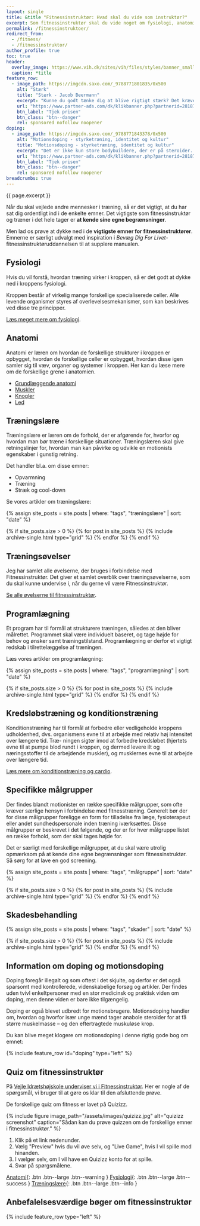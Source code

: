 ```yaml
---
layout: single
title: &title "Fitnessinstruktør: Hvad skal du vide som instruktør?"
excerpt: Som fitnessinstruktør skal du vide noget om fysiologi, anatomi, bevægelsesanalyse, øvelser, træningslære, kredsløbstræning, styrketræning, doping og træning af særlige målgrupper.
permalink: /fitnessinstruktoer/
redirect_from:
  - /fitness/
  - /fitnessinstruktor/
author_profile: true
toc: true
header:
  overlay_image: https://www.vih.dk/sites/vih/files/styles/banner_small/public/2K2A8073.JPG
  caption: *title
feature_row:
  - image_path: https://imgcdn.saxo.com/_9788771801835/0x500
    alt: "Stærk"
    title: "Stærk - Jacob Beermann"
    excerpt: "Kunne du godt tænke dig at blive rigtigt stærk? Det kræver den rette hjælp, og den kan du heldigvis få af Jacob Beermann med bogen \"Stærk\". Her får du en god og grundig introduktion til hvordan man styrketræner bedst."
    url: "https://www.partner-ads.com/dk/klikbanner.php?partnerid=28187&bannerid=43264&htmlurl=https://www.saxo.com/dk/staerk_jacob-beermann_haeftet_9788771801835"
    btn_label: "Tjek prisen"
    btn_class: "btn--danger"
    rel: sponsored nofollow noopener
doping:
  - image_path: https://imgcdn.saxo.com/_9788771843378/0x500
    alt: "Motionsdoping - styrketræning, identitet og kultur"
    title: "Motionsdoping - styrketræning, identitet og kultur"
    excerpt: "Det er ikke kun store bodybuildere, der er på steroider. Også helt almindelige unge mænd kombinerer styrke­træning i fitnesscentret med brug af doping."
    url: "https://www.partner-ads.com/dk/klikbanner.php?partnerid=28187&bannerid=43264&htmlurl=https://www.saxo.com/dk/motionsdoping_ask-vest-christiansen_haeftet_9788771843378"
    btn_label: "Tjek prisen"
    btn_class: "btn--danger"
    rel: sponsored nofollow noopener
breadcrumbs: true
---
```


{{ page.excerpt }}

Når du skal vejlede andre mennesker i træning, så er det vigtigt, at du har sat dig ordentligt ind i de enkelte emner. Det vigtigste som fitnessinstruktør og træner i det hele tager er **at kende sine egne begrænsninger**.

Men lad os prøve at dykke ned i de **vigtigste emner for fitnessinstruktører**. Emnerne er særligt udvalgt med inspiration i _Bevæg Dig For Livet_-fitnessinstruktøruddannelsen til at supplere manualen.

## Fysiologi

Hvis du vil forstå, hvordan træning virker i kroppen, så er det godt at dykke ned i kroppens fysiologi.

Kroppen består af virkelig mange forskellige specialiserede celler. Alle levende organismer styres af overlevelsesmekanismer, som kan beskrives ved disse tre principper.

[Læs meget mere om fysiologi](/fysiologi/).

## Anatomi

Anatomi er læren om hvordan de forskellige strukturer i kroppen er opbygget, hvordan de forskellige celler er opbygget, hvordan disse igen samler sig til væv, organer og systemer i kroppen. Her kan du læse mere om de forskellige grene i anatomien.

- [Grundlæggende anatomi](/anatomi/)
- [Muskler](/muskler/)
- [Knogler](/knogler/)
- [Led](/led/)

## Træningslære

Træningslære er læren om de forhold, der er afgørende for, hvorfor og hvordan man bør
træne i forskellige situationer. Træningslæren skal give retningslinjer for, hvordan man
kan påvirke og udvikle en motionists egenskaber i gunstig retning.

Det handler bl.a. om disse emner:

- Opvarmning
- Træning
- Stræk og cool-down

Se vores artikler om træningslære:

{% assign site_posts = site.posts | where: "tags", "træningslære" | sort: "date" %}

<div class="feature__wrapper">

{% if site_posts.size > 0 %}
  {% for post in site_posts %}
    {% include archive-single.html type="grid" %}
  {% endfor %}
{% endif %}

</div>

## Træningsøvelser

Jeg har samlet alle øvelserne, der bruges i forbindelse med Fitnessinstruktør. Det giver et samlet overblik over træningsøvelserne, som du skal kunne undervise i, når du gerne vil være Fitnessinstruktør.

[Se alle øvelserne til fitnessinstruktør](/fitnessinstruktoer/oevelser/).

## Programlægning

Et program har til formål at strukturere træningen, således at den bliver målrettet.
Programmet skal være individuelt baseret, og tage højde for behov og ønsker samt træningstilstand. Programlægning er derfor et vigtigt redskab i tilrettelæggelse af træningen.

Læs vores artikler om programlægning:

{% assign site_posts = site.posts | where: "tags", "programlægning" | sort: "date" %}

<div class="feature__wrapper">

{% if site_posts.size > 0 %}
  {% for post in site_posts %}
    {% include archive-single.html type="grid" %}
  {% endfor %}
{% endif %}

</div>

## Kredsløbstræning og konditionstræning

Konditionstræning har til formål at forbedre eller vedligeholde kroppens udholdenhed, dvs. organismens evne til at arbejde med relativ høj intensitet over længere tid. Træ-
ningen sigter imod at forbedre kredsløbet (hjertets evne til at pumpe blod rundt i kroppen, og dermed levere ilt og næringsstoffer til de arbejdende muskler), og musklernes evne til at arbejde over længere tid.

[Læs mere om konditionstræning og cardio](/kondition/).

## Specifikke målgrupper

Der findes blandt motionister en række specifikke målgrupper, som ofte kræver særlige hensyn i forbindelse med fitnesstræning. Generelt bør der for disse målgrupper
foreligge en form for tilladelse fra læge, fysioterapeut eller andet sundhedspersonale
inden træning iværksættes. Disse målgrupper er beskrevet i det følgende, og der er for
hver målgruppe listet en række forhold, som der skal tages højde for.

Det er særligt med forskellige målgrupper, at du skal være utrolig opmærksom på at kende dine egne begrænsninger som fitnessinstruktør. Så sørg for at lave en god screening.

{% assign site_posts = site.posts | where: "tags", "målgruppe" | sort: "date" %}

<div class="feature__wrapper">

{% if site_posts.size > 0 %}
  {% for post in site_posts %}
    {% include archive-single.html type="grid" %}
  {% endfor %}
{% endif %}

</div>

## Skadesbehandling

{% assign site_posts = site.posts | where: "tags", "skader" | sort: "date" %}

<div class="feature__wrapper">

{% if site_posts.size > 0 %}
  {% for post in site_posts %}
    {% include archive-single.html type="grid" %}
  {% endfor %}
{% endif %}

</div>

## Information om doping og motionsdoping

Doping foregår illegalt og som oftest i det skjulte, og derfor er det også sparsomt med
kontrollerede, videnskabelige forsøg og artikler. Der findes uden tvivl enkeltpersoner
med en stor medicinsk og praktisk viden om doping, men denne viden er bare ikke tilgængelig.

Doping er også blevet udbredt for motionsbrugere. Motionsdoping handler om, hvordan og hvorfor især unge mænd tager anabole steroider for at få større muskelmasse – og den eftertragtede muskuløse krop.

Du kan blive meget klogere om motionsdoping i denne rigtig gode bog om emnet:

{% include feature_row id="doping" type="left" %}

## Quiz om fitnessinstruktør

På [Vejle Idrætshøjskole underviser vi i Fitnessinstruktør](https://www.vih.dk/fag/fitnessinstruktor). Her er nogle af de spørgsmål, vi bruger til at gøre os klar til den afsluttende prøve.

De forskellige quiz om fitness er lavet på Quizizz.

{% include figure image_path="/assets/images/quizizz.jpg" alt="quizizz screenshot" caption="Sådan kan du prøve quizzen om de forskellige emner i fitnessinstruktør." %}

1. Klik på et link nedenunder.
2. Vælg "Preview" hvis du vil øve selv, og "Live Game", hvis I vil spille mod hinanden.
3. I vælger selv, om I vil have en Quizizz konto for at spille.
4. Svar på spørgsmålene.

[Anatomi](https://quizizz.com/admin/quiz/5856b0c7aef9e6020e94438c){: .btn .btn--large .btn--warning }
[Fysiologi](https://quizizz.com/admin/quiz/5b995e2702a076001910328f){: .btn .btn--large .btn--success }
[Træningslære](https://quizizz.com/admin/quiz/5dd7a9787ce184001b624109){: .btn .btn--large .btn--info }

## Anbefalelsesværdige bøger om fitnessinstruktør

{% include feature_row type="left" %}
